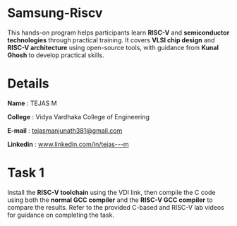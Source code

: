# Samsung-Riscv
This hands-on program helps participants learn **RISC-V** and **semiconductor technologies** through practical training. It covers **VLSI chip design** and **RISC-V architecture** using open-source tools, with guidance from **Kunal Ghosh** to develop practical skills.
# Details
**Name** : TEJAS M

**College** : Vidya Vardhaka College of Engineering

**E-mail** : tejasmanjunath381@gmail.com

**Linkedin** : www.linkedin.com/in/tejas---m

# Task 1
Install the **RISC-V toolchain** using the VDI link, then compile the C code using both the **normal GCC compiler** and the **RISC-V GCC compiler** to compare the results. Refer to the provided C-based and RISC-V lab videos for guidance on completing the task.
